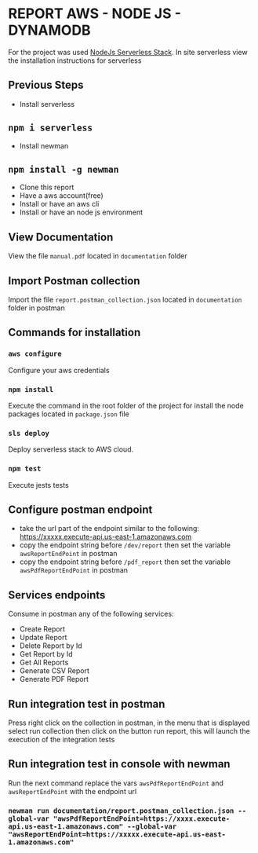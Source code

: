 # REPORT AWS - NODE JS - DYNAMODB 
For the project was used [NodeJs Serverless Stack](https://www.serverless.com/framework/docs/providers/aws/examples/hello-world/node).
In site serverless view the installation instructions for serverless
## Previous Steps
- Install serverless
## `npm i serverless`
- Install newman
## `npm install -g newman`
- Clone this report
- Have a aws account(free)
- Install or have an aws cli
- Install or have an node js environment
## View Documentation 
View the file `manual.pdf` located in `documentation` folder
## Import Postman collection
Import the file `report.postman_collection.json` located in `documentation` folder in postman 
## Commands for installation
### `aws configure`
Configure your aws credentials
### `npm install`
Execute the command in the root folder of the project for install the node packages located in `package.json` file
### `sls deploy`
Deploy serverless stack to AWS cloud.
### `npm test`
Execute jests tests
## Configure postman endpoint
- take the url part of the endpoint similar to the following:
https://xxxxx.execute-api.us-east-1.amazonaws.com
- copy the endpoint string before `/dev/report` then set the variable `awsReportEndPoint` in postman 
- copy the endpoint string before  `/pdf_report` then set the variable `awsPdfReportEndPoint` in postman
## Services endpoints
Consume in postman any of the following services:
- Create Report
- Update Report
- Delete Report by Id
- Get Report by Id
- Get All Reports
- Generate CSV Report
- Generate PDF Report
## Run integration test in postman
Press right click on the collection in postman, in the menu that is displayed select run collection
then click on the button run report, this will launch the execution of the integration tests
## Run integration test in console with newman
Run the next command
replace the vars `awsPdfReportEndPoint` and `awsReportEndPoint` with the endpoint url
### `newman run documentation/report.postman_collection.json --global-var "awsPdfReportEndPoint=https://xxxx.execute-api.us-east-1.amazonaws.com" --global-var "awsReportEndPoint=https://xxxxx.execute-api.us-east-1.amazonaws.com"`   

